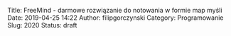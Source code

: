 Title: FreeMind - darmowe rozwiązanie do notowania w formie map myśli
Date: 2019-04-25 14:22
Author: filipgorczynski
Category: Programowanie
Slug: 2020
Status: draft


